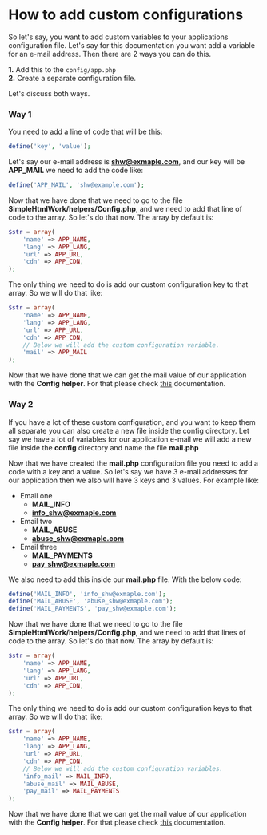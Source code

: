 # How to add custom configurations

So let's say, you want to add custom variables to your applications configuration file.
Let's say for this documentation you want add a variable for an e-mail address. Then there are 2 ways you can do this.

**1.** Add this to the `config/app.php` <br>
**2.** Create a separate configuration file. <br>

Let's discuss both ways.

### **Way 1**

You need to add a line of code that will be this:

```php
define('key', 'value');
```

Let's say our e-mail address is **shw@exmaple.com**, and our key will be **APP_MAIL** we need to add the code like:

```php
define('APP_MAIL', 'shw@example.com');
```

Now that we have done that we need to go to the file **SimpleHtmlWork/helpers/Config.php**, and we need to add that line of code to the array.
So let's do that now. The array by default is:

```php
$str = array(
    'name' => APP_NAME,
    'lang' => APP_LANG,
    'url' => APP_URL,
    'cdn' => APP_CDN,
);
```

The only thing we need to do is add our custom configuration key to that array. So we will do that like:

```php
$str = array(
    'name' => APP_NAME,
    'lang' => APP_LANG,
    'url' => APP_URL,
    'cdn' => APP_CDN,
    // Below we will add the custom configuration variable.
    'mail' => APP_MAIL
);
```

Now that we have done that we can get the mail value of our application with the **Config helper**. For that please check [this](helpers.md) documentation.

### **Way 2**

If you have a lot of these custom configuration, and you want to keep them all separate you can also create a new file inside the config directory.
Let say we have a lot of variables for our application e-mail we will add a new file inside the **config** directory and name the file **mail.php**

Now that we have created the **mail.php** configuration file you need to add a code with a key and a value. So let's say we have 3 e-mail addresses for our application then we also will have 3 keys and 3 values. For example like:
 
* Email one
    * **MAIL_INFO**
    * **info_shw@exmaple.com**
* Email two
    * **MAIL_ABUSE**
    * **abuse_shw@exmaple.com**
* Email three
    * **MAIL_PAYMENTS**
    * **pay_shw@exmaple.com**

We also need to add this inside our **mail.php** file. With the below code:

```php
define('MAIL_INFO', 'info_shw@exmaple.com');
define('MAIL_ABUSE', 'abuse_shw@exmaple.com');
define('MAIL_PAYMENTS', 'pay_shw@exmaple.com');
```


Now that we have done that we need to go to the file **SimpleHtmlWork/helpers/Config.php**, and we need to add that lines of code to the array.
So let's do that now. The array by default is:

```php
$str = array(
    'name' => APP_NAME,
    'lang' => APP_LANG,
    'url' => APP_URL,
    'cdn' => APP_CDN,
);
```

The only thing we need to do is add our custom configuration keys to that array. So we will do that like:

```php
$str = array(
    'name' => APP_NAME,
    'lang' => APP_LANG,
    'url' => APP_URL,
    'cdn' => APP_CDN,
    // Below we will add the custom configuration variables.
    'info_mail' => MAIL_INFO,
    'abuse_mail' => MAIL_ABUSE,
    'pay_mail' => MAIL_PAYMENTS
);
```

Now that we have done that we can get the mail value of our application with the **Config helper**. For that please check [this](helpers.md) documentation.
